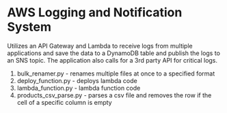 AWS Logging and Notification System
=================
Utilizes an API Gateway and Lambda to receive logs from multiple applications and save the data to a DynamoDB table and publish the logs to an SNS topic. The application also calls for a 3rd party API for critical logs.

1. bulk_renamer.py - renames multiple files at once to a specified format
2. deploy_function.py - deploys lambda code
3. lambda_function.py - lambda function code
4. products_csv_parse.py - parses a csv file and removes the row if the cell of a specific column is empty